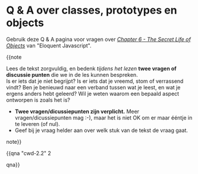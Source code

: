 # Q & A over classes, prototypes en objects

Gebruik deze Q & A pagina voor vragen over [_Chapter 6 - The Secret Life of Objects_](https://dwa-courses.firebaseapp.com/06_object.html) van "Eloquent Javascript".

{{note
  
Lees de tekst zorgvuldig, en bedenk _tijdens het lezen_ **twee vragen of discussie punten** die we in de les kunnen bespreken.  
Is er iets dat je niet begrijpt? Is er iets dat je vreemd, stom of verrassend vindt? Ben je benieuwd naar een verband tussen wat je leest, en wat je ergens anders hebt geleerd? Wil je weten waarom een bepaald aspect ontworpen is zoals het is?

* **Twee vragen/dicussiepunten zijn verplicht.** Meer vragen/dicussiepunten mag :-), maar het is niet OK om er maar ééntje in te leveren (of nul).
* Geef bij je vraag helder aan over welk stuk van de tekst de vraag gaat.

note}}


{{qna "cwd-2.2" 2

qna}}
